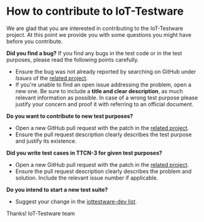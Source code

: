 # How to contribute to IoT-Testware
We are glad that you are interested in contributing to the IoT-Testware project. At this point we provide you with some questions you might have before you contribute.

**Did you find a bug?**
If you find any bugs in the test code or in the test purposes, please read the following points carefully.
* Ensure the bug was not already reported by searching on GitHub under _Issues_ of the [related project](https://projects.eclipse.org/projects/technology.iottestware/developer).
* If you're unable to find an open issue addressing the problem, open a new one. Be sure to include a **title and clear description**, as much relevant information as possible. In case of a wrong test purpose please justify your concern and proof it with referring to an official document.

**Do you want to contribute to new test purposes?**
* Open a new GitHub pull request with the patch in the [related project](https://projects.eclipse.org/projects/technology.iottestware/developer).
* Ensure the pull request description clearly describes the test purpose and justify its existence.

**Did you write test cases in TTCN-3 for given test purposes?**
* Open a new GitHub pull request with the patch in the [related project](https://projects.eclipse.org/projects/technology.iottestware/developer).
* Ensure the pull request description clearly describes the problem and solution. Include the relevant issue number if applicable.
	
**Do you intend to start a new test suite?**
* Suggest your change in the [iottestware-dev list](https://dev.eclipse.org/mailman/listinfo/iottestware-dev).
	
Thanks!
IoT-Testware team
